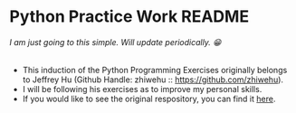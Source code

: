 # Python Practice Work README

###### I am just going to this simple. Will update periodically. :grin:

- This induction of the Python Programming Exercises originally belongs to Jeffrey Hu (Github Handle: zhiwehu :: https://github.com/zhiwehu).
- I will be following his exercises as to improve my personal skills.
- If you would like to see the original respository, you can find it [here](https://github.com/zhiwehu/Python-programming-exercises).